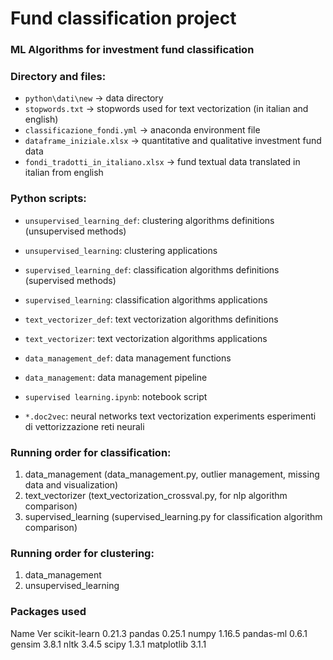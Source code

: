 # Fund classification project
### ML Algorithms for investment fund classification

### Directory and files:
- `python\dati\new` -> data directory
- `stopwords.txt` -> stopwords used for text vectorization (in italian and english)
- `classificazione_fondi.yml` -> anaconda environment file
- `dataframe_iniziale.xlsx` -> quantitative and qualitative investment fund data
- `fondi_tradotti_in_italiano.xlsx` -> fund textual data translated in italian from english

### Python scripts:

- `unsupervised_learning_def`: clustering algorithms definitions (unsupervised methods) 
- `unsupervised_learning`: clustering applications

- `supervised_learning_def`: classification algorithms definitions (supervised methods)
- `supervised_learning`: classification algorithms applications

- `text_vectorizer_def`: text vectorization algorithms definitions
- `text_vectorizer`: text vectorization algorithms applications

- `data_management_def`: data management functions
- `data_management`: data management pipeline

- `supervised learning.ipynb`: notebook script
- `*.doc2vec`: neural networks text vectorization experiments esperimenti di vettorizzazione reti neurali

### Running order for classification: 
1. data_management (data_management.py, outlier management, missing data and visualization) 
2. text_vectorizer (text_vectorization_crossval.py, for nlp algorithm comparison)
3. supervised_learning (supervised_learning.py for classification algorithm comparison)

### Running order for clustering: 
1. data_management
2. unsupervised_learning

### Packages used
Name		Ver
scikit-learn 	0.21.3
pandas 		0.25.1
numpy 		1.16.5
pandas-ml 	0.6.1
gensim		3.8.1
nltk		3.4.5
scipy		1.3.1
matplotlib	3.1.1
